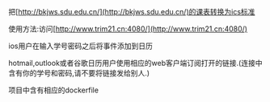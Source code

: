 把[http://bkjws.sdu.edu.cn/](http://bkjws.sdu.edu.cn/)的课表转换为ics标准

使用方法:访问[http://www.trim21.cn:4080/](http://www.trim21.cn:4080/)

ios用户在输入学号密码之后将事件添加到日历
 
hotmail,outlook或者谷歌日历用户使用相应的web客户端订阅打开的链接.(连接中含有你的学号和密码,请不要将链接发给别人.)

项目中含有相应的dockerfile
